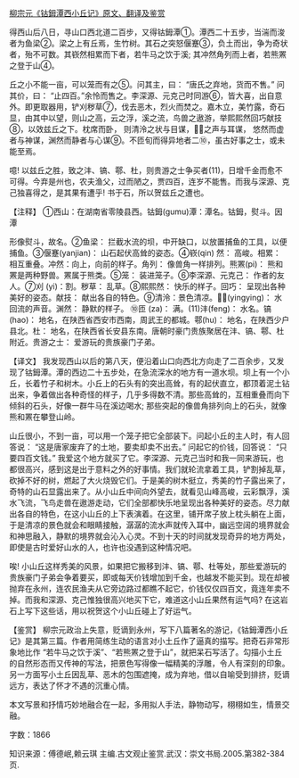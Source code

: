 [柳宗元《钴鉧潭西小丘记》原文、翻译及鉴赏](https://www.vrrw.net/wx/14159.html)

得西山后八日，寻山口西北道二百步，又得钴鉧潭①。潭西二十五步，当湍而浚者为鱼梁②。梁之上有丘焉，生竹树。其石之突怒偃蹇③，负土而出，争为奇状者，殆不可数。其嵚然相累而下者，若牛马之饮于溪; 其冲然角列而上者，若熊罴之登于山④。

丘之小不能一亩，可以笼而有之⑤。问其主，曰： “唐氏之弃地，货而不售。” 问其价，曰： “止四百。”余怜而售之。李深源、元克己时同游⑥，皆大喜，出自意外。即更取器用，铲刈秽草⑦，伐去恶木，烈火而焚之。嘉木立，美竹露，奇石显，由其中以望，则山之高，云之浮，溪之流，鸟兽之遨游，举熙熙然回巧献技⑧，以效兹丘之下。枕席而卧， 则清泠之状与目谋，之声与耳谋， 悠然而虚者与神谋，渊然而静者与心谋⑨。不匝旬而得异地者二⑩，虽古好事之士，或未能至焉。

噫! 以兹丘之胜，致之沣、镐、鄠、杜，则贵游之士争买者(11)，日增千金而愈不可得。今弃是州也，农夫渔父，过而陋之，贾四百，连岁不能售。而我与深源、克己独喜得之，是其果有遭乎! 书于石，所以贺兹丘之遭也。



【注释】 ①西山：在湖南省零陵县西。钴鉧(gumu)潭：潭名。钴鉧，熨斗。因潭

形像熨斗，故名。②鱼梁： 拦截水流的坝，中开缺口，以放置捕鱼的工具，以便捕鱼。③偃蹇(yanjian)： 山石起伏高耸的姿态。④嵚(qin) 然： 高峻。相累： 相互重叠。冲然：向上，向前的样子。角列： 像兽角一样排列。熊罴(pi)： 熊和罴是两种野兽。罴属于熊类。⑤笼： 装进笼子。⑥李深源、元克己： 作者的友人。⑦刈 (yi)：割。秽草： 乱草。⑧熙熙然： 快乐的样子。回巧： 呈现出各种美好的姿态。献技： 献出各自的特色。⑨清泠：景色清凉。(yingying)： 水回流的声音。渊然： 静默的样子。 ⑩匝 (za)： 满。(11)沣(feng)： 水名。镐 (hao)： 地名，在陕西省西安市西南，周武王的都城。鄠(hu)： 地名，在陕西少户县北。杜： 地名，在陕西省长安县东南。唐朝时豪门贵族聚居在沣、镐、鄠、杜附近。贵游之士： 爱游玩的贵族豪门子弟。

【译文】 我发现西山以后的第八天，便沿着山口向西北方向走了二百余步，又发现了钴鉧潭。潭的西边二十五步处，在急流深水的地方有一道水坝。坝上有一个小丘，长着竹子和树木。小丘上的石头有的突出高耸，有的起伏直立，都顶着泥土钻出来，争着做出各种奇怪的样子，几乎多得数不清。那些高耸的，互相重叠而向下倾斜的石头，好像一群牛马在溪边喝水; 那些突起的像兽角排列向上的石头，就像熊和罴在攀登山岭。

山丘很小，不到一亩，可以用一个笼子把它全部装下。问起小丘的主人时，有人回答说： “这是唐家废弃了的土地，要卖却卖不出去。” 问起它的价钱，回答说： “只要四百文钱。” 我爱这个地方就买了它。李深源、元克己当时和我一同来游玩，也都很高兴，感到这是出于意料之外的好事情。我们就轮流拿着工具，铲割掉乱草，砍掉不好的树，燃起了大火烧毁它们。于是美的树木挺立，秀美的竹子露出来了，奇特的山石显露出来了。从小山丘中间向外望去，就看见山峰高峻，云彩飘浮，溪水飞流，飞鸟走兽在遨游走动，它们全部都快乐地呈现出各种美好的姿态。尽力献出各自的特色，在这小山丘的上下表演着。在这里，铺开席子放上枕头躺在上面，于是清凉的景色就会和眼睛接触，潺潺的流水声就传入耳中，幽远空阔的境界就会和神思融入，静默的境界就会沁入心灵。不到十天的时间就发现奇异的地方两处，即使是古时爱好山水的人，也许也没遇到这种情况吧。

唉! 小山丘这样秀美的风景，如果把它搬移到沣、镐、鄠、杜等处，那些爱游玩的贵族豪门子弟会争着要买，即或每天价钱增加到千金，也越发不能买到。现在却被抛弃在永州，连农民渔夫从它旁边路过都瞧不起它，价钱仅仅四百文，竟连年卖不掉。而我和深源、克己惟独很高兴地买下它，难道这小山丘果然有运气吗? 在这岩石上写下这些话，用以祝贺这个小山丘碰上了好运气。

【鉴赏】 柳宗元政治上失意，贬谪到永州，写下八篇著名的游记，《钴鉧潭西小丘记》是其第三篇。作者用简练生动的语言对小土丘作了逼真的描写。把奇石非常形象地比作 “若牛马之饮于溪”、“若熊罴之登于山”，就把呆石写活了。勾描小土丘的自然形态而又传神的写法，把景色写得像一幅精美的浮雕，令人有深刻的印象。另一方面写小土丘因乱草、恶木的包围遮掩，成为弃地，借以自喻受到排挤，贬谪远方，表达了怀才不遇的沉重心情。

本文写景和抒情巧妙地融合在一起，多用拟人手法，静物动写，栩栩如生，情景交融。

字数：1866

知识来源：傅德岷,赖云琪 主编.古文观止鉴赏.武汉：崇文书局.2005.第382-384页.

